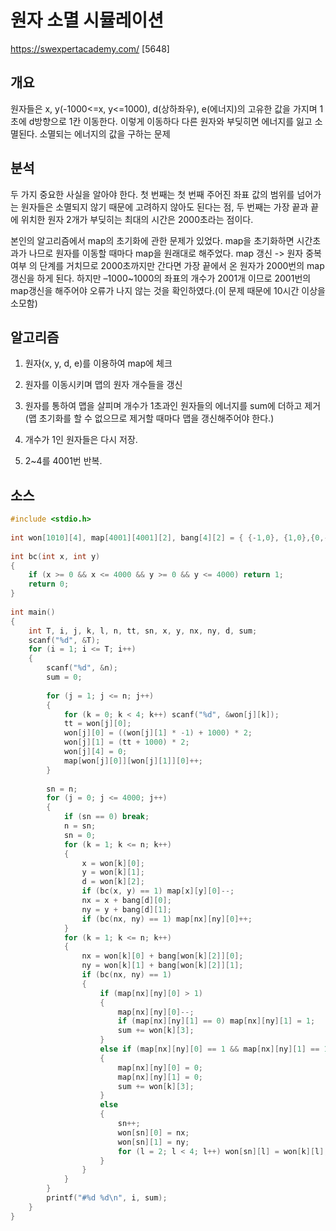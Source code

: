 # 원자 소멸 시뮬레이션
https://swexpertacademy.com/ [5648]

## 개요

원자들은 x, y(-1000<=x, y<=1000), d(상하좌우), e(에너지)의 고유한 값을 가지며 1초에 d방향으로 1칸 이동한다. 이렇게 이동하다 다른 원자와 부딪히면 에너지를 잃고 소멸된다. 소멸되는 에너지의 값을 구하는 문제

## 분석

두 가지 중요한 사실을 알아야 한다. 첫 번째는 첫 번째 주어진 좌표 값의 범위를 넘어가는 원자들은 소멸되지 않기 때문에 고려하지 않아도 된다는 점, 두 번째는 가장 끝과 끝에 위치한 원자 2개가 부딪히는 최대의 시간은 2000초라는 점이다.

본인의 알고리즘에서 map의 초기화에 관한 문제가 있었다. map을 초기화하면 시간초과가 나므로 원자를 이동할 때마다 map을 원래대로 해주었다. map 갱신 -> 원자 중복 여부 의 단계를 거치므로 2000초까지만 간다면 가장 끝에서 온 원자가 2000번의 map갱신을 하게 된다. 하지만 –1000~1000의 좌표의 개수가 2001개 이므로 2001번의 map갱신을 해주어야 오류가 나지 않는 것을 확인하였다.(이 문제 때문에 10시간 이상을 소모함)

## 알고리즘

1. 원자(x, y, d, e)를 이용하여 map에 체크

2. 원자를 이동시키며 맵의 원자 개수들을 갱신

3. 원자를 통하여 맵을 살피며 개수가 1초과인 원자들의 에너지를 sum에 더하고 제거(맵 초기화를 할 수 없으므로 제거할 때마다 맵을 갱신해주어야 한다.)

4. 개수가 1인 원자들은 다시 저장.

5. 2~4를 4001번 반복.

## 소스

```c
#include <stdio.h>
 
int won[1010][4], map[4001][4001][2], bang[4][2] = { {-1,0}, {1,0},{0,-1}, {0,1} };
 
int bc(int x, int y)
{
    if (x >= 0 && x <= 4000 && y >= 0 && y <= 4000) return 1;
    return 0;
}
 
int main()
{
    int T, i, j, k, l, n, tt, sn, x, y, nx, ny, d, sum;
    scanf("%d", &T);
    for (i = 1; i <= T; i++)
    {
        scanf("%d", &n);
        sum = 0;
 
        for (j = 1; j <= n; j++)
        {
            for (k = 0; k < 4; k++) scanf("%d", &won[j][k]);
            tt = won[j][0];
            won[j][0] = ((won[j][1] * -1) + 1000) * 2;
            won[j][1] = (tt + 1000) * 2;
            won[j][4] = 0;
            map[won[j][0]][won[j][1]][0]++;
        }
 
        sn = n;
        for (j = 0; j <= 4000; j++)
        {
            if (sn == 0) break;
            n = sn;
            sn = 0;
            for (k = 1; k <= n; k++)
            {
                x = won[k][0];
                y = won[k][1];
                d = won[k][2];
                if (bc(x, y) == 1) map[x][y][0]--;
                nx = x + bang[d][0];
                ny = y + bang[d][1];
                if (bc(nx, ny) == 1) map[nx][ny][0]++;
            }
            for (k = 1; k <= n; k++)
            {
                nx = won[k][0] + bang[won[k][2]][0];
                ny = won[k][1] + bang[won[k][2]][1];
                if (bc(nx, ny) == 1)
                {
                    if (map[nx][ny][0] > 1)
                    {
                        map[nx][ny][0]--;
                        if (map[nx][ny][1] == 0) map[nx][ny][1] = 1;
                        sum += won[k][3];
                    }
                    else if (map[nx][ny][0] == 1 && map[nx][ny][1] == 1)
                    {
                        map[nx][ny][0] = 0;
                        map[nx][ny][1] = 0;
                        sum += won[k][3];
                    }
                    else
                    {
                        sn++;
                        won[sn][0] = nx;
                        won[sn][1] = ny;
                        for (l = 2; l < 4; l++) won[sn][l] = won[k][l];
                    }
                }
            }
        }
        printf("#%d %d\n", i, sum);
    }
}
```

